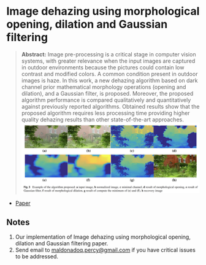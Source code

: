 # Image dehazing using morphological opening, dilation and Gaussian filtering

> **Abstract:** 
Image pre-processing is a critical stage in computer vision systems, with greater relevance when the input images are captured in outdoor environments because the pictures could contain low contrast and modified colors. A common condition present in outdoor images is haze. In this work, a new dehazing algorithm based on dark channel prior mathematical morphology operations (opening and dilation), and a Gaussian filter, is proposed. Moreover, the proposed algorithm performance is compared qualitatively and quantitatively against previously reported algorithms. Obtained results show that the proposed algorithm requires less processing time providing higher quality dehazing results than other state-of-the-art approaches.
![morphological](images/sample.png)
- [Paper](https://link.springer.com/article/10.1007/s11760-018-1286-9)

## Notes
1. Our implementation of Image dehazing using morphological opening, dilation and Gaussian filtering paper.
2. Send email to maldonadoq.percy@gmail.com if you have critical issues to be addressed.
